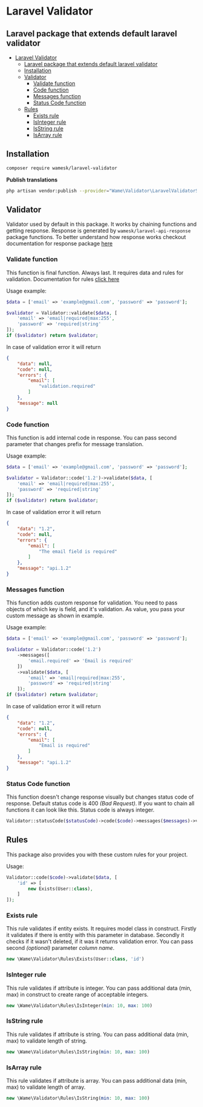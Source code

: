 # Laravel Validator

## Laravel package that extends default laravel validator

<!-- TOC -->
* [Laravel Validator](#laravel-validator)
  * [Laravel package that extends default laravel validator](#laravel-package-that-extends-default-laravel-validator)
  * [Installation](#installation)
  * [Validator](#validator)
    * [Validate function](#validate-function)
    * [Code function](#code-function)
    * [Messages function](#messages-function)
    * [Status Code function](#status-code-function)
  * [Rules](#rules)
    * [Exists rule](#exists-rule)
    * [IsInteger rule](#isinteger-rule)
    * [IsString rule](#isstring-rule)
    * [IsArray rule](#isarray-rule)
<!-- TOC -->

## Installation

```bash
composer require wamesk/laravel-validator
```

**Publish translations**

```bash
php artisan vendor:publish --provider="Wame\Validator\LaravelValidatorServiceProvider" --tag="translations"
```

## Validator

Validator used by default in this package.
It works by chaining functions and getting response.
Response is generated by `wamesk/laravel-api-response` package functions.
To better understand how response works checkout documentation for response package [here](https://github.com/wamesk/laravel-api-response)

### Validate function

This function is final function. Always last.
It requires data and rules for validation.
Documentation for rules [click here](https://laravel.com/docs/9.x/validation)

Usage example:

```php
$data = ['email' => 'example@gmail.com', 'password' => 'password'];

$validator = Validator::validate($data, [
    'email' => 'email|required|max:255',
    'password' => 'required|string'
]);
if ($validator) return $validator;
```

In case of validation error it will return

```json
{
    "data": null,
    "code": null,
    "errors": {
        "email": [
            "validation.required"
        ]
    },
    "message": null
}
```

### Code function

This function is add internal code in response.
You can pass second parameter that changes prefix for message translation.

Usage example:

```php
$data = ['email' => 'example@gmail.com', 'password' => 'password'];

$validator = Validator::code('1.2')->validate($data, [
    'email' => 'email|required|max:255',
    'password' => 'required|string'
]);
if ($validator) return $validator;
```

In case of validation error it will return

```json
{
    "data": "1.2",
    "code": null,
    "errors": {
        "email": [
            "The email field is required"
        ]
    },
    "message": "api.1.2"
}
```

### Messages function

This function adds custom response for validation.
You need to pass objects of which key is field, and it's validation.
As value, you pass your custom message as shown in example.

Usage example:

```php
$data = ['email' => 'example@gmail.com', 'password' => 'password'];

$validator = Validator::code('1.2')
    ->messages([
        'email.required' => 'Email is required'
    ])
    ->validate($data, [
        'email' => 'email|required|max:255',
        'password' => 'required|string'
    ]);
if ($validator) return $validator;
```

In case of validation error it will return

```json
{
    "data": "1.2",
    "code": null,
    "errors": {
        "email": [
            "Email is required"
        ]
    },
    "message": "api.1.2"
}
```

### Status Code function

This function doesn't change response visually but changes status code of response.
Default status code is 400 *(Bad Request)*.
If you want to chain all functions it can look like this.
Status code is always integer.

```php
Validator::statusCode($statusCode)->code($code)->messages($messages)->validate($data, $rules);
```

## Rules

This package also provides you with these custom rules for your project.

Usage:
```php
Validator::code($code)->validate($data, [
    'id' => [
        new Exists(User::class),
    ]
]);
```

### Exists rule

This rule validates if entity exists.
It requires model class in construct.
Firstly it validates if there is entity with this parameter in database.
Secondly it checks if it wasn't deleted, if it was it returns validation error.
You can pass second *(optional)* parameter *column name*.

```php
new \Wame\Validator\Rules\Exists(User::class, 'id')
```

### IsInteger rule

This rule validates if attribute is integer.
You can pass additional data (min, max) in construct to create range of acceptable integers.

```php
new \Wame\Validator\Rules\IsInteger(min: 10, max: 100)
```

### IsString rule

This rule validates if attribute is string.
You can pass additional data (min, max) to validate length of string.

```php
new \Wame\Validator\Rules\IsString(min: 10, max: 100)
```

### IsArray rule

This rule validates if attribute is array.
You can pass additional data (min, max) to validate length of array.

```php
new \Wame\Validator\Rules\IsString(min: 10, max: 100)
```